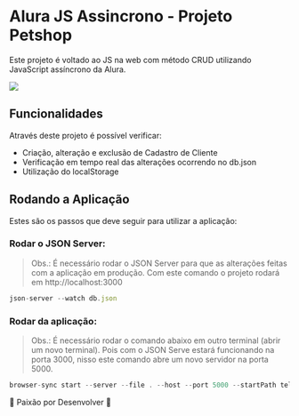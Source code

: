 # Alura JS Assincrono - Projeto Petshop
<p>Este projeto é voltado ao JS na web com método CRUD utilizando JavaScript assíncrono da Alura.</p>

<img src="https://i.imgur.com/M3PR76r.png">

## Funcionalidades

<p>Através deste projeto é possível verificar:</p>

- Criação, alteração e exclusão de Cadastro de Cliente
- Verificação em tempo real das alterações ocorrendo no db.json
- Utilização do localStorage

## Rodando a Aplicação

<p>Estes são os passos que deve seguir para utilizar a aplicação:</p>

### Rodar o JSON Server: 

> Obs.: É necessário rodar o JSON Server para que as alterações feitas com a aplicação em produção. Com este comando o projeto rodará em http://localhost:3000

```js
json-server --watch db.json
```
### Rodar da aplicação: 

> Obs.: É necessário rodar o comando abaixo em outro terminal (abrir um novo terminal). Pois com o JSON Serve estará funcionando na porta 3000, nisso este comando abre um novo servidor na porta 5000.  

```js
browser-sync start --server --file . --host --port 5000 --startPath telas/lista_cliente.html
```

:heartbeat: Paixão por Desenvolver :heartbeat:
